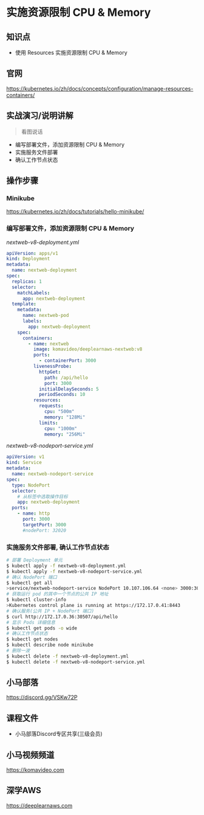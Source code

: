 实施资源限制 CPU & Memory
========================

## 知识点

* 使用 Resources 实施资源限制 CPU & Memory

## 官网

https://kubernetes.io/zh/docs/concepts/configuration/manage-resources-containers/

## 实战演习/说明讲解

>看图说话

+ 编写部署文件，添加资源限制 CPU & Memory
+ 实施服务文件部署
+ 确认工作节点状态

## 操作步骤

### Minikube

https://kubernetes.io/zh/docs/tutorials/hello-minikube/

### 编写部署文件，添加资源限制 CPU & Memory

*nextweb-v8-deployment.yml*

```yml
apiVersion: apps/v1
kind: Deployment
metadata:
  name: nextweb-deployment
spec:
  replicas: 1
  selector:
    matchLabels:
      app: nextweb-deployment
  template:
    metadata:
      name: nextweb-pod
      labels:
        app: nextweb-deployment
    spec:
      containers:
        - name: nextweb
          image: komavideo/deeplearnaws-nextweb:v8
          ports:
            - containerPort: 3000
          livenessProbe:
            httpGet:
              path: /api/hello
              port: 3000
            initialDelaySeconds: 5
            periodSeconds: 10
          resources:
            requests:
              cpu: "500m"
              memory: "128Mi"
            limits:
              cpu: "1000m"
              memory: "256Mi"
```

*nextweb-v8-nodeport-service.yml*

```yml
apiVersion: v1
kind: Service
metadata:
  name: nextweb-nodeport-service
spec:
  type: NodePort
  selector:
    # 从标签中选取操作目标
    app: nextweb-deployment
  ports: 
    - name: http
      port: 3000
      targetPort: 3000
      #nodePort: 32020
```

### 实施服务文件部署, 确认工作节点状态

```bash
# 部署 Deployment 单元
$ kubectl apply -f nextweb-v8-deployment.yml
$ kubectl apply -f nextweb-v8-nodeport-service.yml
# 确认 NodePort 端口
$ kubectl get all
>service/nextweb-nodeport-service NodePort 10.107.106.64 <none> 3000:30052/TCP 5s
# 获取运行 pod 的其中一个节点的公共 IP 地址
$ kubectl cluster-info
>Kubernetes control plane is running at https://172.17.0.41:8443
# 确认服务(公共 IP + NodePort 端口)
$ curl http://172.17.0.36:30507/api/hello
# 显示 Pods 详细信息
$ kubectl get pods -o wide
# 确认工作节点状态
$ kubectl get nodes
$ kubectl describe node minikube
# 删除一波
$ kubectl delete -f nextweb-v8-deployment.yml
$ kubectl delete -f nextweb-v8-nodeport-service.yml
```

## 小马部落

https://discord.gg/VSKw72P

## 课程文件

+ 小马部落Discord专区共享(三级会员)

## 小马视频频道

https://komavideo.com

## 深学AWS

https://deeplearnaws.com
